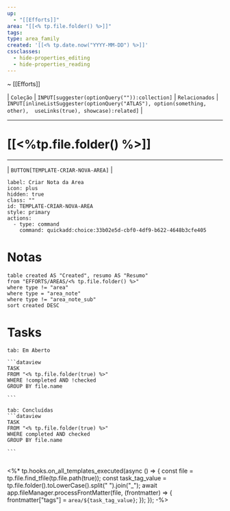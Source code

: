 ```yaml
---
up:
  - "[[Efforts]]"
area: "[[<% tp.file.folder() %>]]"
tags: 
type: area_family
created: '[[<% tp.date.now("YYYY-MM-DD") %>]]'
cssclasses:
  - hide-properties_editing
  - hide-properties_reading
---
```


~ [[Efforts]] 

| `Coleção` | `INPUT[suggester(optionQuery("")):collection]`   | `Relacionados` | `INPUT[inlineListSuggester(optionQuery("ATLAS"), option(something, other),  useLinks(true), showcase):related]`  |

---
# [[<%tp.file.folder() %>]] 


---

| `BUTTON[TEMPLATE-CRIAR-NOVA-AREA]` |

```meta-bind-button
label: Criar Nota da Area
icon: plus
hidden: true
class: ""
id: TEMPLATE-CRIAR-NOVA-AREA
style: primary
actions:
  - type: command
    command: quickadd:choice:33b02e5d-cbf0-4df9-b622-4648b3cfe405
```

#  Notas

```dataview
table created AS "Created", resumo AS "Resumo"
from "EFFORTS/AREAS/<% tp.file.folder() %>"
where type != "area"
where type = "area_note"
where type != "area_note_sub"
sort created DESC
```



# Tasks  
````tabs
tab: Em Aberto

```dataview
TASK
FROM "<% tp.file.folder(true) %>"
WHERE !completed AND !checked
GROUP BY file.name

```

tab: Concluídas 
```dataview
TASK
FROM "<% tp.file.folder(true) %>"
WHERE completed AND checked
GROUP BY file.name

```


````



<%* tp.hooks.on_all_templates_executed(async () => { 
    const file = tp.file.find_tfile(tp.file.path(true)); 
    const task_tag_value = tp.file.folder().toLowerCase().split(" ").join("_");
    await app.fileManager.processFrontMatter(file, (frontmatter) => { 
        frontmatter["tags"] = `area/${task_tag_value}`; 
    }); 
}); -%>